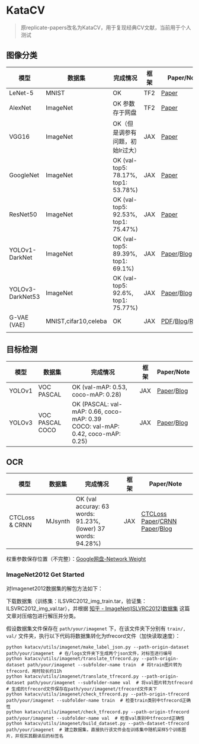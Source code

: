 # KataCV

> 原replicate-papers改名为KataCV，用于复现经典CV文献，当前用于个人测试

## 图像分类

| 模型      | 数据集   | 完成情况                           | 框架 |      Paper/Note|
| --------- | -------- | ---------------------------------- | ---- |  ----|
| LeNet-5   | MNIST    | OK                                 | TF2  | [Paper](http://vision.stanford.edu/cs598_spring07/papers/Lecun98.pdf)     |
| AlexNet   | ImageNet | OK 参数存于网盘                    | TF2  | [Paper](https://proceedings.neurips.cc/paper_files/paper/2012/file/c399862d3b9d6b76c8436e924a68c45b-Paper.pdf)       |
| VGG16     | ImageNet | OK（但是调参有问题，初始lr过大） | JAX  | [Paper](https://arxiv.org/pdf/1409.1556.pdf)  |
| GoogleNet | ImageNet | OK  (val-top5: 78.17%, top1: 53.78%)                     | JAX  | [Paper](https://arxiv.org/pdf/1409.4842.pdf)  |
| ResNet50    | ImageNet | OK (val-top5: 92.53%, top1: 75.47%)     |  JAX | [Paper](https://arxiv.org/pdf/1512.03385.pdf)  |
| YOLOv1-DarkNet    |  ImageNet | OK (val-top5: 89.39%, top1: 69.1%)     | JAX  | [Paper](https://arxiv.org/pdf/1506.02640.pdf)/[Blog](https://wty-yy.space/posts/1018/)    |
| YOLOv3-DarkNet53  | ImageNet  | OK (val-top5: 92.6%, top1: 75.77%)     |  JAX   | [Paper](https://arxiv.org/pdf/1804.02767.pdf)/[Blog](https://wty-yy.space/posts/50137/)    |
| G-VAE (VAE)    | MNIST,cifar10,celeba  | OK   | JAX   | [PDF](https://github.com/wty-yy/wty-yy.github.io/blob/master/file/ML%E7%AE%97%E6%B3%95%E6%8E%A2%E7%B4%A2G-VAE.pdf)/[Blog](https://wty-yy.space/posts/8693/)/[Result](/katacv/G_VAE/) |
|     |      |      |     |     |

## 目标检测

| 模型      | 数据集   | 完成情况                           | 框架 |      Paper/Note|
| --------- | -------- | ---------------------------------- | ---- |  ----|
| YOLOv1   | VOC PASCAL    | OK (val-mAP: 0.53, coco-mAP: 0.28)    | JAX  | [Paper](https://arxiv.org/pdf/1506.02640.pdf)/[Blog](https://wty-yy.space/posts/1018/)     |
| YOLOv3   | VOC PASCAL <br/> COCO    | OK (PASCAL: val-mAP: 0.66, coco-mAP: 0.39 <br/> COCO: val-mAP: 0.42, coco-mAP: 0.25)    | JAX  | [Paper](https://arxiv.org/pdf/1804.02767.pdf)/[Blog](https://wty-yy.space/posts/50137/)     |

## OCR

| 模型      | 数据集   | 完成情况                           | 框架 |      Paper/Note|
| --------- | -------- | ---------------------------------- | ---- |  ----|
| CTCLoss & CRNN   |  MJsynth   | OK (val accuray: 63 words: 91.23%,<br/>(lower) 37 words: 94.28%)    | JAX  | [CTCLoss Paper](https://www.cs.toronto.edu/~graves/icml_2006.pdf)/[CRNN Paper](https://arxiv.org/pdf/1507.05717.pdf)/[Blog](https://wty-yy.space/posts/62694/)     |

权重参数保存位置（不完整）：[Google网盘-Network Weight](https://drive.google.com/drive/folders/1QfcO48rSF8vZmNhZVBlCgMoQRXN_bUoJ?usp=sharing)

### ImageNet2012 Get Started

对Imagenet2012数据集的解包方法如下：

下载数据集（训练集：ILSVRC2012_img_train.tar，验证集：ILSVRC2012_img_val.tar），并根据 [知乎 - ImageNet(ISLVRC2012)数据集](https://zhuanlan.zhihu.com/p/370799616) 这篇文章对压缩包进行解压并分类。

假设数据集文件保存在 `path/your/imagenet` 下，在该文件夹下分别有 `train/, val/` 文件夹，执行以下代码将数据集转化为tfrecord文件（加快读取速度）：

```shell
python katacv/utils/imagenet/make_label_json.py --path-origin-dataset path/your/imagenet  # 在/logs文件夹下生成两个json文件，对标签进行编号
python katacv/utils/imagenet/translate_tfrecord.py --path-origin-dataset path/your/imagenet --subfolder-name train  # 将train图片转为tfrecord，用时较长约11h
python katacv/utils/imagenet/translate_tfrecord.py --path-origin-dataset path/your/imagenet --subfolder-name val  # 将val图片转为tfrecord
# 生成的tfrecord文件保存在path/your/imagenet/tfrecord文件夹下
python katacv/utils/imagenet/check_tfrecord.py --path-origin-tfrecord path/your/imagenet --subfolder-name train  # 检查train类别中tfrecord正确性
python katacv/utils/imagenet/check_tfrecord.py --path-origin-tfrecord path/your/imagenet --subfolder-name val  # 检查val类别中tfrecord正确性
python katacv/utils/imagenet/build_dataset.py --path-dataset-tfrecord path/your/imagenet  # 建立数据集，直接执行该文件会在训练集中随机采样5个训练图片，并现实其翻译后的标签名
```
